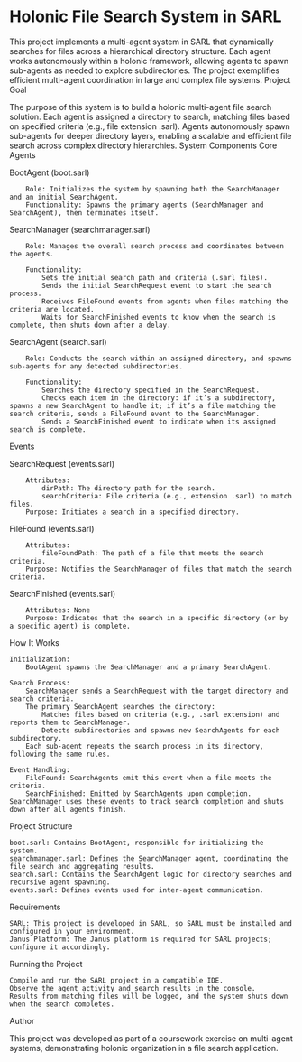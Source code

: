 # Holonic File Search System in SARL

This project implements a multi-agent system in SARL that dynamically searches for files across a hierarchical directory structure. Each agent works autonomously within a holonic framework, allowing agents to spawn sub-agents as needed to explore subdirectories. The project exemplifies efficient multi-agent coordination in large and complex file systems.
Project Goal

The purpose of this system is to build a holonic multi-agent file search solution. Each agent is assigned a directory to search, matching files based on specified criteria (e.g., file extension .sarl). Agents autonomously spawn sub-agents for deeper directory layers, enabling a scalable and efficient file search across complex directory hierarchies.
System Components
Core Agents

  BootAgent (boot.sarl)
  
        Role: Initializes the system by spawning both the SearchManager and an initial SearchAgent.
        Functionality: Spawns the primary agents (SearchManager and SearchAgent), then terminates itself.

  SearchManager (searchmanager.sarl)
  
        Role: Manages the overall search process and coordinates between the agents.
        
        Functionality:
            Sets the initial search path and criteria (.sarl files).
            Sends the initial SearchRequest event to start the search process.
            Receives FileFound events from agents when files matching the criteria are located.
            Waits for SearchFinished events to know when the search is complete, then shuts down after a delay.

  SearchAgent (search.sarl)
  
        Role: Conducts the search within an assigned directory, and spawns sub-agents for any detected subdirectories.
        
        Functionality:
            Searches the directory specified in the SearchRequest.
            Checks each item in the directory: if it’s a subdirectory, spawns a new SearchAgent to handle it; if it’s a file matching the search criteria, sends a FileFound event to the SearchManager.
            Sends a SearchFinished event to indicate when its assigned search is complete.

Events

  SearchRequest (events.sarl)
    
        Attributes:
            dirPath: The directory path for the search.
            searchCriteria: File criteria (e.g., extension .sarl) to match files.
        Purpose: Initiates a search in a specified directory.

  FileFound (events.sarl)
  
        Attributes:
            fileFoundPath: The path of a file that meets the search criteria.
        Purpose: Notifies the SearchManager of files that match the search criteria.

  SearchFinished (events.sarl)
  
        Attributes: None
        Purpose: Indicates that the search in a specific directory (or by a specific agent) is complete.

How It Works

    Initialization:
        BootAgent spawns the SearchManager and a primary SearchAgent.

    Search Process:
        SearchManager sends a SearchRequest with the target directory and search criteria.
        The primary SearchAgent searches the directory:
            Matches files based on criteria (e.g., .sarl extension) and reports them to SearchManager.
            Detects subdirectories and spawns new SearchAgents for each subdirectory.
        Each sub-agent repeats the search process in its directory, following the same rules.

    Event Handling:
        FileFound: SearchAgents emit this event when a file meets the criteria.
        SearchFinished: Emitted by SearchAgents upon completion. SearchManager uses these events to track search completion and shuts down after all agents finish.

Project Structure

    boot.sarl: Contains BootAgent, responsible for initializing the system.
    searchmanager.sarl: Defines the SearchManager agent, coordinating the file search and aggregating results.
    search.sarl: Contains the SearchAgent logic for directory searches and recursive agent spawning.
    events.sarl: Defines events used for inter-agent communication.

Requirements

    SARL: This project is developed in SARL, so SARL must be installed and configured in your environment.
    Janus Platform: The Janus platform is required for SARL projects; configure it accordingly.

Running the Project

    Compile and run the SARL project in a compatible IDE.
    Observe the agent activity and search results in the console.
    Results from matching files will be logged, and the system shuts down when the search completes.

Author

This project was developed as part of a coursework exercise on multi-agent systems, demonstrating holonic organization in a file search application.
